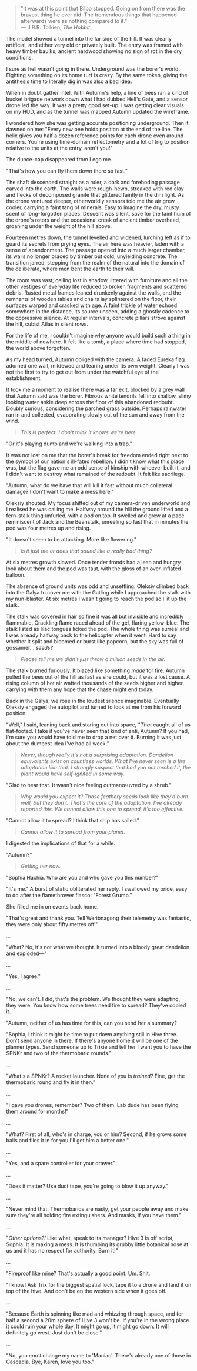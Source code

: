 > "It was at this point that Bilbo stopped. Going on from there was the bravest thing he ever did. The tremendous things that happened afterwards were as nothing compared to it."  
> — J.R.R. Tolkien, *The Hobbit*

The model showed a tunnel into the far side of the hill. It was clearly artificial, and either very old or privately built. The entry was framed with heavy timber baulks, ancient hardwood showing no sign of rot in the dry conditions.

I sure as hell wasn't going in there. Underground was the borer's world. Fighting something on its home turf is crazy. By the same token, giving the antithesis time to literally dig in was also a bad idea. 

When in doubt gather intel. With Autumn's help, a line of bees ran a kind of bucket brigade network down what I had dubbed Hell's Gate, and a sensor drone led the way. It was a pretty good set-up. I was getting clear visuals on my HUD, and as the tunnel was mapped Autumn updated the wireframe. 

I wondered how she was getting accurate positioning underground. Then it dawned on me: "Every new bee holds position at the end of the line. The helix gives you half a dozen reference points for each drone even around corners. You're using time-domain reflectometry and a lot of trig to position relative to the units at the entry, aren't you!"

The dunce-cap disappeared from Lego me.

"That's how you can fly them down there so fast."

The shaft descended straight as a ruler, a dark and foreboding passage carved into the earth. The walls were rough-hewn, streaked with red clay and flecks of decomposed granite that glittered faintly in the dim light. As the drone ventured deeper, otherworldly sensors told me the air grew cooler, carrying a faint tang of minerals. Easy to imagine the dry, musty scent of long-forgotten places. Descent was silent, save for the faint hum of the drone's rotors and the occasional creak of ancient timber overhead, groaning under the weight of the hill above.

Fourteen metres down, the tunnel levelled and widened, lurching left as if to guard its secrets from prying eyes. The air here was heavier, laden with a sense of abandonment. The passage opened into a much larger chamber, its walls no longer braced by timber but cold, unyielding concrete. The transition jarred, stepping from the realm of the natural into the domain of the deliberate, where men bent the earth to their will.

The room was vast; ceiling lost in shadow, littered with furniture and all the other vestiges of everyday life reduced to broken fragments and scattered debris. Rusted metal frames leaned drunkenly against the walls, and the remnants of wooden tables and chairs lay splintered on the floor, their surfaces warped and cracked with age. A faint trickle of water echoed somewhere in the distance, its source unseen, adding a ghostly cadence to the oppressive silence. At regular intervals, concrete pillars strove against the hill, cubist Atlas in silent rows.

For the life of me, I couldn't imagine why anyone would build such a thing in the middle of nowhere. It felt like a tomb, a place where time had stopped, the world above forgotten.

As my head turned, Autumn obliged with the camera. A faded Eureka flag adorned one wall, mildewed and tearing under its own weight. Clearly I was not the first to try to get out from under the watchful eye of the establishment. 

It took me a moment to realise there was a far exit, blocked by a grey wall that Autumn said was the borer. Fibrous white tendrils fell into shallow, slimy looking water ankle deep across the floor of this abandoned redoubt. Doubly curious, considering the parched grass outside. Perhaps rainwater ran in and collected, evaporating slowly out of the sun and away from the wind. 

> _This is perfect. I don't think it knows we're here._

"Or it's playing dumb and we're walking into a trap."

It was not lost on me that the borer's break for freedom ended right next to the symbol of our nation's ill-fated rebellion. I didn't know what this place was, but the flag gave me an odd sense of kinship with whoever built it, and I didn't want to destroy what remained of the redoubt. It felt like sacrilege.

"Autumn, what do we have that will kill it fast without much collateral damage? I don't want to make a mess here."

Oleksiy shouted. My focus shifted out of my camera-driven underworld and I realised he was calling me. Halfway around the hill the ground lifted and a fern-stalk thing unfurled, with a pod on top. It swelled and grew at a pace reminiscent of Jack and the Beanstalk, unreeling so fast that in minutes the pod was four metres up and rising. 

"It doesn't seem to be attacking. More like flowering."

> _Is it just me or does that sound like a really bad thing?_

At six metres growth slowed. Once tender fronds had a lean and hungry look about them and the pod was taut, with the gloss of an over-inflated balloon. 

The absence of ground units was odd and unsettling. Oleksiy climbed back into the Galya to cover me with the Gatling while I approached the stalk with my nun-blaster. At six metres I wasn't going to reach the pod so I lit up the stalk. 

The stalk was covered in hair so fine it was all but invisible and incredibly flammable. Crackling flame raced ahead of the gel, flaring yellow-blue. The stalk listed as lilac tongues licked the pod. The whole thing was surreal and I was already halfway back to the helicopter when it went. Hard to say whether it split and bloomed or burst like popcorn, but the sky was full of gossamer... _seeds?_

> _Please tell me we didn't just throw a million seeds in the air._

The stalk burned furiously. It blazed like something _made_ for fire. Autumn pulled the bees out of the hill as fast as she could, but it was a lost cause. A rising column of hot air wafted thousands of the seeds higher and higher, carrying with them any hope that the chase might end today.

Back in the Galya, we rose in the loudest silence imaginable. Eventually Oleksiy engaged the autopilot and turned to look at me from his forward position.

"Well," I said, leaning back and staring out into space, "_That_ caught all of us flat-footed. I take it you've never seen that kind of anti, Autumn? If you had, I'm sure you would have told me to drop a net over it. Burning it was just about the dumbest idea I've had all week."

> _Never, though really it's not a surprising adaptation. Dandelion equivalents exist on countless worlds. What I've never seen is a fire adaptation like that. I strongly suspect that had you not torched it, the plant would have self-ignited in some way._

"Glad to hear that. It wasn't nice feeling outman&oelig;uvred by a shrub."

> _Why would you expect it? Those feathery seeds look like they'd burn well, but they don't. That's the core of the adaptation. I've already reported this. We cannot allow this one to spread, it's too effective._

"Cannot allow it to spread? I think that ship has sailed."

> _Cannot allow it to spread from your planet._

I digested the implications of that for a while.

"Autumn?"

> _Getting her now._

"Sophia Hachia. Who are you and who gave you this number?"

"It's me." A burst of static obliterated her reply. I swallowed my pride, easy to do after the flamethrower fiasco: "Forest Grump." 

She filled me in on events back home. 

"That's great and thank you. Tell Weribnagong their telemetry was fantastic, they were only about fifty metres off."

...

"What? No, it's not what we thought. It turned into a bloody great dandelion and exploded&mdash;"

...

"Yes, I agree."

...

"No, we can't. I did, that's the problem. We thought they were adapting, they were. You know how some trees need fire to spread? They've copied it.

"Autumn, neither of us has time for this, can you send her a summary? 

"Sophia, I think it might be time to put down anything still in Hive three. Don't send anyone in there. If there's anyone home it will be one of the planner types. Send someone up to Trixie and tell her I want you to have the SPNKr and two of the thermobaric rounds."

...

"What's a SPNKr? A rocket launcher. None of you is _trained?_ Fine, get the thermobaric round and fly it in then."

...

"I gave you drones, remember? Two of them. Lab dude has been flying them around for months!"

...

"What? First of all, who's in charge, you or him? Second, if he grows some balls and flies it in for you I'll get him a better one."

...

"Yes, and a spare controller for your drawer."

...

"Does it matter? Use duct tape, you're going to blow it up anyway."

...

"Never mind that. Thermobarics are nasty, get your people away and make sure they're all holding fire extinguishers. And masks, if you have them."

...

"_Other options?!_ Like what, speak to its manager? Hive 3 is off script, Sophia. It is making a mess. It is thumbing its grubby little botanical nose at us and it has no respect for authority. Burn it!"

...

"Fireproof like mine? That's actually a good point. Um. Shit. 

"I know! Ask Trix for the biggest spatial lock, tape it to a drone and land it on top of the hive. And don't be on the western side when it goes off.

...

"Because Earth is spinning like mad and whizzing through space, and for half a second a 20m sphere of Hive 3 won't be. If you're in the wrong place it could ruin your whole day. It might go up, it might go down. It will definitely go west. Just don't be close."

...

"No, you _can't_ change my name to 'Maniac'. There's already one of those in Cascadia. Bye, Karen, love you too."